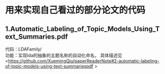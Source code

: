 # 用来实现自己看过的部分论文的代码
## 1.Automatic_Labeling_of_Topic_Models_Using_Text_Summaries.pdf  
代码：LDAFamily/  
功能：实现lda的抽象的主题名称的自动化命名，
具体描述见<https://github.com/XuemingQiu/paperReaderNote#2-automatic-labeling-of-topic-models-using-text-summariespdf >

